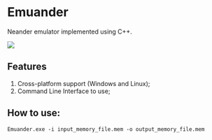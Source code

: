 # Emuander
Neander emulator implemented using C++.

![](https://github.com/azhow/Emuander/workflows/C%2FC++%20Build%20CI/badge.svg)

## Features
1. Cross-platform support (Windows and Linux);
2. Command Line Interface to use;

## How to use:
```
Emuander.exe -i input_memory_file.mem -o output_memory_file.mem
```
